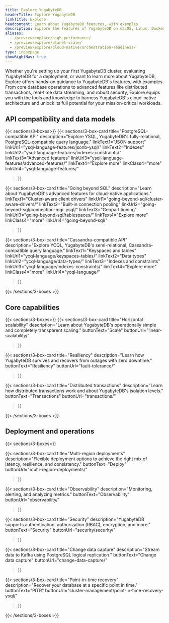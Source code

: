```yaml
---
title: Explore YugabyteDB
headerTitle: Explore YugabyteDB
linkTitle: Explore
headcontent: Learn about YugabyteDB features, with examples
description: Explore the features of YugabyteDB on macOS, Linux, Docker, and Kubernetes.
aliases:
  - /preview/explore/high-performance/
  - /preview/explore/planet-scale/
  - /preview/explore/cloud-native/orchestration-readiness/
type: indexpage
showRightNav: true
---
```


Whether you're setting up your first YugabyteDB cluster, evaluating YugabyteDB for a deployment, or want to learn more about YugabyteDB, Explore offers hands-on guidance to YugabyteDB's features, with examples. From core database operations to advanced features like distributed transactions, real-time data streaming, and robust security, Explore equips you with the tools and knowledge to harness YugabyteDB's cloud-native architecture and unlock its full potential for your mission-critical workloads.

## API compatibility and data models

{{< sections/3-boxes>}}
  {{< sections/3-box-card
    title="PostgreSQL-compatible API"
    description="Explore YSQL, YugabyteDB's fully-relational, PostgreSQL-compatible query language."
    linkText1="JSON support"
    linkUrl1="ysql-language-features/jsonb-ysql/"
    linkText2="Indexes"
    linkUrl2="ysql-language-features/indexes-constraints/"
    linkText3="Advanced features"
    linkUrl3="ysql-language-features/advanced-features/"
    linkText4="Explore more"
    linkClass4="more"
    linkUrl4="ysql-language-features/"
  >}}

  {{< sections/3-box-card
    title="Going beyond SQL"
    description="Learn about YugabyteDB's advanced features for cloud-native applications."
    linkText1="Cluster-aware client drivers"
    linkUrl1="going-beyond-sql/cluster-aware-drivers/"
    linkText2="Built-in connection pooling"
    linkUrl2="going-beyond-sql/connection-mgr-ysql/"
    linkText3="Geopartitioning"
    linkUrl3="going-beyond-sql/tablespaces/"
    linkText4="Explore more"
    linkClass4="more"
    linkUrl4="going-beyond-sql/"
  >}}

  {{< sections/3-box-card
    title="Cassandra-compatible API"
    description="Explore YCQL, YugabyteDB's semi-relational, Cassandra-compatible query language."
    linkText1="Keyspaces and tables"
    linkUrl1="ycql-language/keyspaces-tables/"
    linkText2="Data types"
    linkUrl2="ycql-language/data-types/"
    linkText3="Indexes and constraints"
    linkUrl3="ycql-language/indexes-constraints/"
    linkText4="Explore more"
    linkClass4="more"
    linkUrl4="ycql-language/"
  >}}

{{< /sections/3-boxes >}}

## Core capabilities

{{< sections/3-boxes>}}
  {{< sections/3-box-card
    title="Horizontal scalability"
    description="Learn about YugabyteDB's operationally simple and completely transparent scaling."
    buttonText="Scale"
    buttonUrl="linear-scalability/"
  >}}

  {{< sections/3-box-card
    title="Resiliency"
    description="Learn how YugabyteDB survives and recovers from outages with zero downtime."
    buttonText="Resiliency"
    buttonUrl="fault-tolerance/"
  >}}

  {{< sections/3-box-card
    title="Distributed transactions"
    description="Learn how distributed transactions work and about YugabyteDB's isolation levels."
    buttonText="Transactions"
    buttonUrl="transactions/"
  >}}

{{< /sections/3-boxes >}}

## Deployment and operations

{{< sections/3-boxes>}}

  {{< sections/3-box-card
    title="Multi-region deployments"
    description="Flexible deployment options to achieve the right mix of latency, resilience, and consistency."
    buttonText="Deploy"
    buttonUrl="multi-region-deployments/"
  >}}

  {{< sections/3-box-card
    title="Observability"
    description="Monitoring, alerting, and analyzing metrics."
    buttonText="Observability"
    buttonUrl="observability/"
  >}}

  {{< sections/3-box-card
    title="Security"
    description="YugabyteDB supports authentication, authorization (RBAC), encryption, and more."
    buttonText="Security"
    buttonUrl="security/security/"
  >}}

  {{< sections/3-box-card
    title="Change data capture"
    description="Stream data to Kafka using PostgreSQL logical replication."
    buttonText="Change data capture"
    buttonUrl="change-data-capture/"
  >}}

  {{< sections/3-box-card
    title="Point-in-time recovery"
    description="Recover your database at a specific point in time."
    buttonText="PITR"
    buttonUrl="cluster-management/point-in-time-recovery-ysql/"
  >}}

{{< /sections/3-boxes >}}

